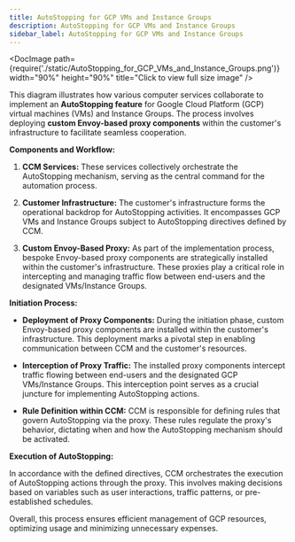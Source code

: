```yaml
---
title: AutoStopping for GCP VMs and Instance Groups
description: AutoStopping for GCP VMs and Instance Groups
sidebar_label: AutoStopping for GCP VMs and Instance Groups
---
```



<DocImage path={require('./static/AutoStopping_for_GCP_VMs_and_Instance_Groups.png')} width="90%" height="90%" title="Click to view full size image" />

This diagram illustrates how various computer services collaborate to implement an **AutoStopping feature** for Google Cloud Platform (GCP) virtual machines (VMs) and Instance Groups. The process involves deploying **custom Envoy-based proxy components** within the customer's infrastructure to facilitate seamless cooperation.

**Components and Workflow:**

1. **CCM Services:** These services collectively orchestrate the AutoStopping mechanism, serving as the central command for the automation process.

2. **Customer Infrastructure:** The customer's infrastructure forms the operational backdrop for AutoStopping activities. It encompasses GCP VMs and Instance Groups subject to AutoStopping directives defined by CCM.

3. **Custom Envoy-Based Proxy:** As part of the implementation process, bespoke Envoy-based proxy components are strategically installed within the customer's infrastructure. These proxies play a critical role in intercepting and managing traffic flow between end-users and the designated VMs/Instance Groups.

**Initiation Process:**

- **Deployment of Proxy Components:** During the initiation phase, custom Envoy-based proxy components are installed within the customer's infrastructure. This deployment marks a pivotal step in enabling communication between CCM and the customer's resources.

- **Interception of Proxy Traffic:** The installed proxy components intercept traffic flowing between end-users and the designated GCP VMs/Instance Groups. This interception point serves as a crucial juncture for implementing AutoStopping actions.

- **Rule Definition within CCM:** CCM is responsible for defining rules that govern AutoStopping via the proxy. These rules regulate the proxy's behavior, dictating when and how the AutoStopping mechanism should be activated.

**Execution of AutoStopping:**

In accordance with the defined directives, CCM orchestrates the execution of AutoStopping actions through the proxy. This involves making decisions based on variables such as user interactions, traffic patterns, or pre-established schedules.

Overall, this process ensures efficient management of GCP resources, optimizing usage and minimizing unnecessary expenses.